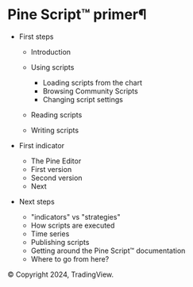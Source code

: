 # Pine Script™ primer¶

- First steps

  - Introduction
  - Using scripts

    - Loading scripts from the chart
    - Browsing Community Scripts
    - Changing script settings

  - Reading scripts
  - Writing scripts

- First indicator

  - The Pine Editor
  - First version
  - Second version
  - Next

- Next steps

  - "indicators" vs "strategies"
  - How scripts are executed
  - Time series
  - Publishing scripts
  - Getting around the Pine Script™ documentation
  - Where to go from here?

© Copyright 2024, TradingView.

